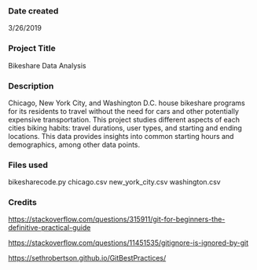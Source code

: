 ### Date created
3/26/2019

### Project Title
Bikeshare Data Analysis     

### Description
Chicago, New York City, and Washington D.C. house bikeshare programs for its residents to travel without the need for cars and other potentially expensive transportation.
This project studies different aspects of each cities biking habits: travel durations, user types, and starting and ending locations.
This data provides insights into common starting hours and demographics, among other data points.

### Files used
bikesharecode.py
chicago.csv
new_york_city.csv
washington.csv


### Credits
https://stackoverflow.com/questions/315911/git-for-beginners-the-definitive-practical-guide

https://stackoverflow.com/questions/11451535/gitignore-is-ignored-by-git

https://sethrobertson.github.io/GitBestPractices/
